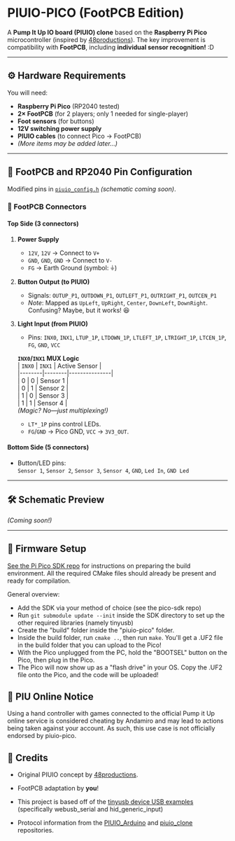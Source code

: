 # PIUIO-PICO (FootPCB Edition)

A **Pump It Up IO board (PIUIO) clone** based on the **Raspberry Pi Pico** microcontroller (inspired by [48productions](https://github.com/48productions)). The key improvement is compatibility with **FootPCB**, including **individual sensor recognition!** :D  

---

## ⚙️ Hardware Requirements  
You will need:  
- **Raspberry Pi Pico** (RP2040 tested)  
- **2× FootPCB** (for 2 players; only 1 needed for single-player)  
- **Foot sensors** (for buttons)  
- **12V switching power supply**  
- **PIUIO cables** (to connect Pico → FootPCB)  
- *(More items may be added later...)*  

---

## 🔌 FootPCB and RP2040 Pin Configuration  
Modified pins in [`piuio_config.h`](./piuio_config.h) *(schematic coming soon)*.  

### 📌 FootPCB Connectors  
#### **Top Side (3 connectors)**  
1. **Power Supply**  
   - `12V`, `12V` → Connect to `V+`  
   - `GND`, `GND`, `GND` → Connect to `V-`  
   - `FG` → Earth Ground (symbol: ⏚)  

2. **Button Output (to PIUIO)**  
   - Signals: `OUTUP_P1`, `OUTDOWN_P1`, `OUTLEFT_P1`, `OUTRIGHT_P1`, `OUTCEN_P1`  
   - *Note*: Mapped as `UpLeft`, `UpRight`, `Center`, `DownLeft`, `DownRight`. Confusing? Maybe, but it works! 😆  

3. **Light Input (from PIUIO)**  
   - Pins: `INX0`, `INX1`, `LTUP_1P`, `LTDOWN_1P`, `LTLEFT_1P`, `LTRIGHT_1P`, `LTCEN_1P`, `FG`, `GND`, `VCC`  

   **`INX0`/`INX1` MUX Logic**  
   | `INX0` | `INX1` | Active Sensor |  
   |--------|--------|---------------|  
   |   0    |   0    | Sensor 1      |  
   |   0    |   1    | Sensor 2      |  
   |   1    |   0    | Sensor 3      |  
   |   1    |   1    | Sensor 4      |  
   *(Magic? No—just multiplexing!)*  

   - `LT*_1P` pins control LEDs.  
   - `FG`/`GND` → Pico GND, `VCC` → `3V3_OUT`.  

#### **Bottom Side (5 connectors)**  
- Button/LED pins:  
  `Sensor 1`, `Sensor 2`, `Sensor 3`, `Sensor 4`, `GND`, `Led In`, `GND Led`  

---

## 🛠️ Schematic Preview  
*(Coming soon!)*  

---

## 💾 Firmware Setup
[See the Pi Pico SDK repo](https://github.com/raspberrypi/pico-sdk) for instructions on preparing the build environment. All the required CMake files should already be present and ready for compilation.

General overview:
 - Add the SDK via your method of choice (see the pico-sdk repo)
 - Run `git submodule update --init` inside the SDK directory to set up the other required libraries (namely tinyusb)
 - Create the "build" folder inside the "piuio-pico" folder.
 - Inside the build folder, run `cmake ..`, then run `make`. You'll get a .UF2 file in the build folder that you can upload to the Pico!
 - With the Pico unplugged from the PC, hold the "BOOTSEL" button on the Pico, then plug in the Pico.
 - The Pico will now show up as a "flash drive" in your OS. Copy the .UF2 file onto the Pico, and the code will be uploaded!

## 🚨 PIU Online Notice
Using a hand controller with games connected to the official Pump it Up online service is considered cheating by Andamiro and may lead to actions being taken against your account.
As such, this use case is not officially endorsed by piuio-pico.

## 🌟 Credits  
- Original PIUIO concept by [48productions](https://github.com/48productions).  
- FootPCB adaptation by **you**!

- This project is based off of the [tinyusb device USB examples](https://github.com/hathach/tinyusb/tree/master/examples/device) (specifically webusb_serial and hid_generic_input)

- Protocol information from the [PIUIO_Arduino](https://github.com/ckdur/PIUIO_Arduino/) and [piuio_clone](https://github.com/racerxdl/piuio_clone/) repositories.
